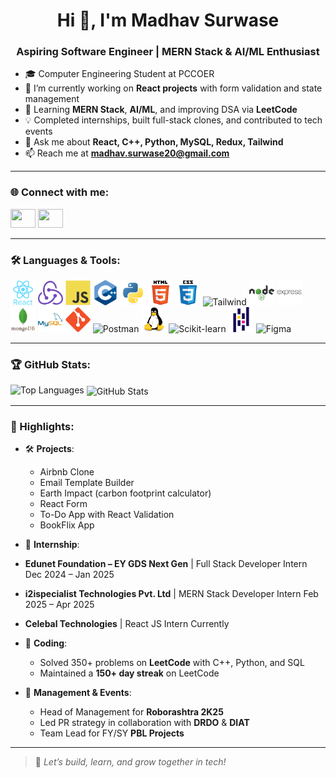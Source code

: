<h1 align="center">Hi 👋, I'm Madhav Surwase</h1>
<h3 align="center">Aspiring Software Engineer | MERN Stack & AI/ML Enthusiast</h3>

- 🎓 Computer Engineering Student at PCCOER  
- 🔭 I’m currently working on **React projects** with form validation and state management  
- 🌱 Learning **MERN Stack**, **AI/ML**, and improving DSA via **LeetCode**  
- 💡 Completed internships, built full-stack clones, and contributed to tech events  
- 💬 Ask me about **React, C++, Python, MySQL, Redux, Tailwind**  
- 📫 Reach me at **madhav.surwase20@gmail.com**

---

<h3 align="left">🌐 Connect with me:</h3>
<p align="left">
  <a href="https://www.linkedin.com/in/madhav-surwase-072510259" target="_blank"><img src="https://raw.githubusercontent.com/rahuldkjain/github-profile-readme-generator/master/src/images/icons/Social/linked-in-alt.svg" height="30" width="40" /></a>
  <a href="https://leetcode.com/u/madhavsurwase20/" target="_blank"><img src="https://raw.githubusercontent.com/rahuldkjain/github-profile-readme-generator/master/src/images/icons/Social/leet-code.svg" height="30" width="40" /></a>
</p>

---

<h3 align="left">🛠️ Languages & Tools:</h3>
<p align="left">
  <img src="https://raw.githubusercontent.com/devicons/devicon/master/icons/react/react-original-wordmark.svg" alt="React" width="40" height="40"/>
  <img src="https://raw.githubusercontent.com/devicons/devicon/master/icons/redux/redux-original.svg" alt="Redux" width="40" height="40"/>
  <img src="https://raw.githubusercontent.com/devicons/devicon/master/icons/javascript/javascript-original.svg" alt="JavaScript" width="40" height="40"/>
  <img src="https://raw.githubusercontent.com/devicons/devicon/master/icons/cplusplus/cplusplus-original.svg" alt="C++" width="40" height="40"/>
  <img src="https://raw.githubusercontent.com/devicons/devicon/master/icons/python/python-original.svg" alt="Python" width="40" height="40"/>
  <img src="https://raw.githubusercontent.com/devicons/devicon/master/icons/html5/html5-original-wordmark.svg" alt="HTML" width="40" height="40"/>
  <img src="https://raw.githubusercontent.com/devicons/devicon/master/icons/css3/css3-original-wordmark.svg" alt="CSS" width="40" height="40"/>
  <img src="https://www.vectorlogo.zone/logos/tailwindcss/tailwindcss-icon.svg" alt="Tailwind" width="40" height="40"/>
  <img src="https://raw.githubusercontent.com/devicons/devicon/master/icons/nodejs/nodejs-original-wordmark.svg" alt="Node.js" width="40" height="40"/>
  <img src="https://raw.githubusercontent.com/devicons/devicon/master/icons/express/express-original-wordmark.svg" alt="Express" width="40" height="40"/>
  <img src="https://raw.githubusercontent.com/devicons/devicon/master/icons/mongodb/mongodb-original-wordmark.svg" alt="MongoDB" width="40" height="40"/>
  <img src="https://raw.githubusercontent.com/devicons/devicon/master/icons/mysql/mysql-original-wordmark.svg" alt="MySQL" width="40" height="40"/>
  <img src="https://raw.githubusercontent.com/devicons/devicon/master/icons/git/git-original.svg" alt="Git" width="40" height="40"/>
  <img src="https://www.vectorlogo.zone/logos/getpostman/getpostman-icon.svg" alt="Postman" width="40" height="40"/>
  <img src="https://raw.githubusercontent.com/devicons/devicon/master/icons/linux/linux-original.svg" alt="Linux" width="40" height="40"/>
  <img src="https://upload.wikimedia.org/wikipedia/commons/0/05/Scikit_learn_logo_small.svg" alt="Scikit-learn" width="40" height="40"/>
  <img src="https://raw.githubusercontent.com/devicons/devicon/2ae2a900d2f041da66e950e4d48052658d850630/icons/pandas/pandas-original.svg" alt="Pandas" width="40" height="40"/>
  <img src="https://www.vectorlogo.zone/logos/figma/figma-icon.svg" alt="Figma" width="40" height="40"/>
</p>

---

<h3 align="left">🏆 GitHub Stats:</h3>
<p>
  <img align="left" src="https://github-readme-stats.vercel.app/api/top-langs?username=madhavsurwase&show_icons=true&locale=en&layout=compact" alt="Top Languages"/>
</p>

<p>&nbsp;<img align="center" src="https://github-readme-stats.vercel.app/api?username=madhavsurwase&show_icons=true&locale=en" alt="GitHub Stats" /></p>

---

<h3 align="left">📌 Highlights:</h3>

- 🛠️ **Projects**:
  - Airbnb Clone
  - Email Template Builder
  - Earth Impact (carbon footprint calculator)
  - React Form
  - To-Do App with React Validation
  - BookFlix App

- 🎯 **Internship**:
- **Edunet Foundation – EY GDS Next Gen** | Full Stack Developer Intern
Dec 2024 – Jan 2025
- **i2ispecialist Technologies Pvt. Ltd** | MERN Stack Developer Intern
Feb 2025 – Apr 2025
- **Celebal Technologies** | React JS Intern
Currently



- 🧠 **Coding**:
  - Solved 350+ problems on **LeetCode** with C++, Python, and SQL
  - Maintained a **150+ day streak** on LeetCode

- 📢 **Management & Events**:
  - Head of Management for **Roborashtra 2K25**
  - Led PR strategy in collaboration with **DRDO** & **DIAT**
  - Team Lead for FY/SY **PBL Projects**

---

> 🔗 *Let’s build, learn, and grow together in tech!*
